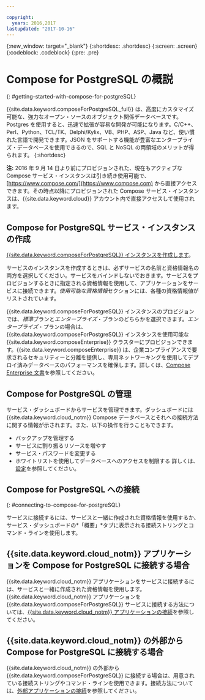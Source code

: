 ```yaml
---

copyright:
  years: 2016,2017
lastupdated: "2017-10-16"
---
```


{:new_window: target="_blank"}
{:shortdesc: .shortdesc}
{:screen: .screen}
{:codeblock: .codeblock}
{:pre: .pre}

# Compose for PostgreSQL の概説
{: #getting-started-with-compose-for-postgreSQL}

{{site.data.keyword.composeForPostgreSQL_full}} は、高度にカスタマイズ可能な、強力なオープン・ソースのオブジェクト関係データベースです。Postgres を使用すると、迅速で拡張が容易な開発が可能になります。C/C++、Perl、Python、TCL/TK、Delphi/Kylix、VB、PHP、ASP、Java など、使い慣れた言語で開発できます。JSON をサポートする機能が豊富なエンタープライズ・データベースを使用できるので、SQL と NoSQL の両領域のメリットが得られます。
{:shortdesc}

**注:** 2016 年 9 月 14 日より前にプロビジョンされた、現在もアクティブな Compose サービス・インスタンスは引き続き使用可能で、[https://www.compose.com/](https://www.compose.com) から直接アクセスできます。その時点以降にプロビジョンされた Compose サービス・インスタンスは、{{site.data.keyword.cloud}} アカウント内で直接アクセスして使用されます。

## Compose for PostgreSQL サービス・インスタンスの作成

[{{site.data.keyword.composeForPostgreSQL}} インスタンスを作成します](https://console.ng.bluemix.net/catalog/services/compose-for-postgresql/)。

サービスのインスタンスを作成するときは、必ずサービスの名前と資格情報名の両方を選択してください。サービスをバインドしないでおきます。サービスをプロビジョンするときに指定される資格情報を使用して、アプリケーションをサービスに接続できます。*使用可能な資格情報*セクションには、各種の資格情報値がリストされています。

{{site.data.keyword.composeForPostgreSQL}} インスタンスのプロビジョンでは、*標準*プランと*エンタープライズ*・プランのどちらかを選択できます。*エンタープライズ*・プランの場合は、{{site.data.keyword.composeForPostgreSQL}} インスタンスを使用可能な {{site.data.keyword.composeEnterprise}} クラスターにプロビジョンできます。{{site.data.keyword.composeEnterprise}} は、企業コンプライアンスで要求されるセキュリティーと分離を提供し、専用ネットワーキングを使用してデプロイ済みデータベースのパフォーマンスを確保します。詳しくは、[Compose Enterprise 文書](../ComposeEnterprise/index.html)を参照してください。

## Compose for PostgreSQL の管理

サービス・ダッシュボードからサービスを管理できます。ダッシュボードには {{site.data.keyword.cloud_notm}} Compose データベースとそれへの接続方法に関する情報が示されます。また、以下の操作を行うこともできます。
- バックアップを管理する
- サービスに割り振るリソースを増やす
- サービス・パスワードを変更する
- ホワイトリストを使用してデータベースへのアクセスを制限する
詳しくは、[設定](./dashboard-settings.html)を参照してください。

## Compose for PostgreSQL への接続
{: #connecting-to-compose-for-postgreSQL}

サービスに接続するには、サービスと一緒に作成された資格情報を使用するか、サービス・ダッシュボードの*「概要」*タブに表示される接続ストリングとコマンド・ラインを使用します。

## {{site.data.keyword.cloud_notm}} アプリケーションを Compose for PostgreSQL に接続する場合

{{site.data.keyword.cloud_notm}} アプリケーションをサービスに接続するには、サービスと一緒に作成された資格情報を使用します。{{site.data.keyword.cloud_notm}} アプリケーションを {{site.data.keyword.composeForPostgreSQL}} サービスに接続する方法については、[{{site.data.keyword.cloud_notm}} アプリケーションの接続](./connecting-bluemix-app.html)を参照してください。

## {{site.data.keyword.cloud_notm}} の外部から Compose for PostgreSQL に接続する場合

{{site.data.keyword.cloud_notm}} の外部から {{site.data.keyword.composeForPostgreSQL}} に接続する場合は、用意されている接続ストリングやコマンド・ラインを使用できます。接続方法については、[外部アプリケーションの接続](./connecting-external.html)を参照してください。
